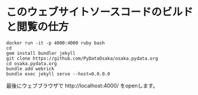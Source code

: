 # このウェブサイトソースコードのビルドと閲覧の仕方

```
docker run -it -p 4000:4000 ruby bash
cd
gem install bundler jekyll
git clone https://github.com/PyDataOsaka/osaka.pydata.org
cd osaka.pydata.org
bundle add webrick
bundle exec jekyll serve --host=0.0.0.0
```

最後にウェブブラウザで http://localhost:4000/ をopenします。
